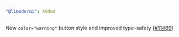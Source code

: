 ```yaml
---
"@linode/ui": Added
---
```


New `color="warning"` button style and improved type-safety ([#11469](https://github.com/linode/manager/pull/11469))
